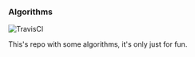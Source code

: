 ### Algorithms

![TravisCI](https://travis-ci.org/max-si-m/algorithms.svg?branch=master)

This's repo with some algorithms, it's only just for fun.